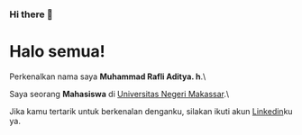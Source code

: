 ### Hi there 👋
# Halo semua! 

Perkenalkan nama saya **Muhammad Rafli Aditya. h**.\

Saya seorang **Mahasiswa** di [Universitas Negeri Makassar](https://unm.ac.id/).\

Jika kamu tertarik untuk berkenalan denganku, silakan ikuti akun [Linkedin](https://www.linkedin.com/in/muhammad-rafli-aditya-h-b39911268/)ku ya.
<!--
**rafliaditya963/Rafliaditya963** is a ✨ _special_ ✨ repository because its `README.md` (this file) appears on your GitHub profile.

Here are some ideas to get you started:

- 🔭 I’m currently working on ...
- 🌱 I’m currently learning ...
- 👯 I’m looking to collaborate on ...
- 🤔 I’m looking for help with ...
- 💬 Ask me about ...
- 📫 How to reach me: ...
- 😄 Pronouns: ...
- ⚡ Fun fact: ...
-->
